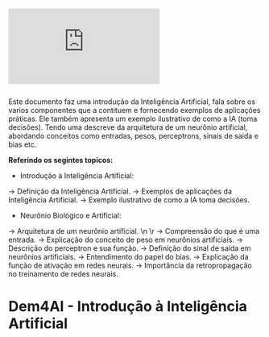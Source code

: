 # ![Dem4AI - Introdução à Inteligência Artificial](https://github.com/ipleiria-robotics/Dem4AI/blob/main/1_Documentos/Dem4AI%20-%20Introdu%C3%A7%C3%A3o%20%C3%A0%20Intelig%C3%AAncia%20Artificial.pdf)

Este documento faz uma introdução da Inteligência Artificial, fala sobre os varios componentes que a contituem e fornecendo exemplos de aplicações práticas. Ele também apresenta um exemplo ilustrativo de como a IA (toma decisões).
Tendo uma descreve da arquitetura de um neurônio artificial, abordando conceitos como entradas, pesos, perceptrons, sinais de saída e bias etc. 

**Referindo os segintes topicos:**

- Introdução à Inteligência Artificial:

-> Definição da Inteligência Artificial.
-> Exemplos de aplicações da Inteligência Artificial.
-> Exemplo ilustrativo de como a IA toma decisões.

- Neurônio Biológico e Artificial:

-> Arquitetura de um neurônio artificial. \n \r
-> Compreensão do que é uma entrada.
-> Explicação do conceito de peso em neurônios artificiais.
-> Descrição do perceptron e sua função.
-> Definição do sinal de saída em neurônios artificiais.
-> Entendimento do papel do bias.
-> Explicação da função de ativação em redes neurais.
-> Importância da retropropagação no treinamento de redes neurais.


# Dem4AI - Introdução à Inteligência Artificial
